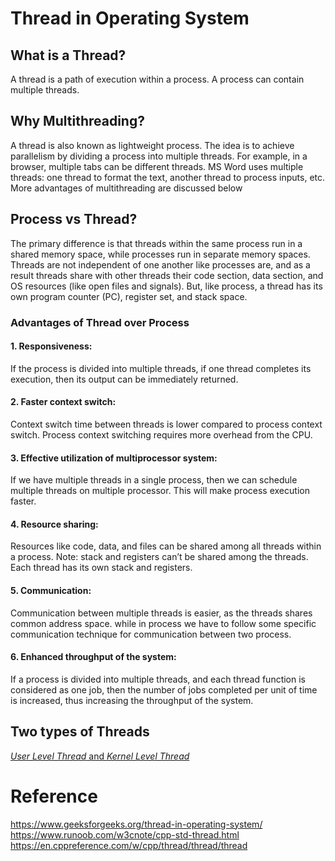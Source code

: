 # Thread in Operating System
## What is a Thread?  
A thread is a path of execution within a process. 
A process can contain multiple threads.

## Why Multithreading?
A thread is also known as lightweight process. The idea is to achieve parallelism by 
dividing a process into multiple threads. For example, in a browser, multiple tabs can be different threads. 
MS Word uses multiple threads: one thread to format the text, another thread to process inputs, etc. 
More advantages of multithreading are discussed below

## Process vs Thread?
The primary difference is that threads within the same process run in a shared memory space, 
while processes run in separate memory spaces.  
Threads are not independent of one another like processes are, and as a result 
threads share with other threads their code section, data section, and OS resources (like open files and signals). 
But, like process, a thread has its own program counter (PC), register set, and stack space.

### Advantages of Thread over Process
#### 1. Responsiveness:  
If the process is divided into multiple threads, 
if one thread completes its execution, then its output can be immediately returned.

#### 2. Faster context switch:   
Context switch time between threads is lower compared to process context switch. 
Process context switching requires more overhead from the CPU.

#### 3. Effective utilization of multiprocessor system: 
If we have multiple threads in a single process, then we can schedule multiple threads 
on multiple processor. This will make process execution faster.

#### 4. Resource sharing: 
Resources like code, data, and files can be shared among all threads within a process.
Note: stack and registers can’t be shared among the threads. Each thread has its own stack and registers.

#### 5. Communication: 
Communication between multiple threads is easier, as the threads shares common address space. 
while in process we have to follow some specific communication technique for communication between two process.

#### 6. Enhanced throughput of the system: 
If a process is divided into multiple threads, and each thread function is considered as one job, 
then the number of jobs completed per unit of time is increased, thus increasing the throughput of the system.

## Two types of Threads
[*User Level Thread* and *Kernel Level Thread*](https://www.geeksforgeeks.org/difference-between-user-level-thread-and-kernel-level-thread/)


# Reference
https://www.geeksforgeeks.org/thread-in-operating-system/  
https://www.runoob.com/w3cnote/cpp-std-thread.html  
https://en.cppreference.com/w/cpp/thread/thread/thread  
